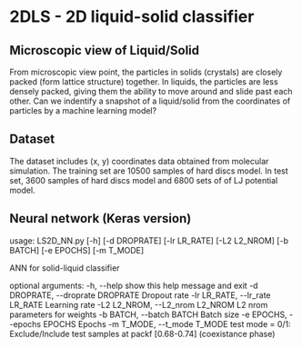 # 2DLS -  2D liquid-solid classifier

## Microscopic view of Liquid/Solid

From microscopic view point, the particles in solids (crystals) are closely packed (form lattice structure) together. In liquids, the particles are less densely packed, giving them the ability to move around and slide past each other. Can we indentify a snapshot of a liquid/solid from the coordinates of particles by a machine learning model? 

## Dataset
The dataset includes (x, y) coordinates data obtained from molecular simulation. The training set are 10500 samples of hard discs model. In test set, 3600 samples of hard discs model and 6800 sets of of LJ potential model.

## Neural network (Keras version)
usage: LS2D_NN.py [-h] [-d DROPRATE] [-lr LR_RATE] [-L2 L2_NROM] [-b BATCH]
[-e EPOCHS] [-m T_MODE]

ANN for solid-liquid classifier

optional arguments:
-h, --help            show this help message and exit
-d DROPRATE, --droprate DROPRATE
Dropout rate
-lr LR_RATE, --lr_rate LR_RATE
Learning rate
-L2 L2_NROM, --L2_nrom L2_NROM
L2 nrom parameters for weights
-b BATCH, --batch BATCH
Batch size
-e EPOCHS, --epochs EPOCHS
Epochs
-m T_MODE, --t_mode T_MODE
test mode = 0/1: Exclude/Include test samples at packf
[0.68-0.74] (coexistance phase)
